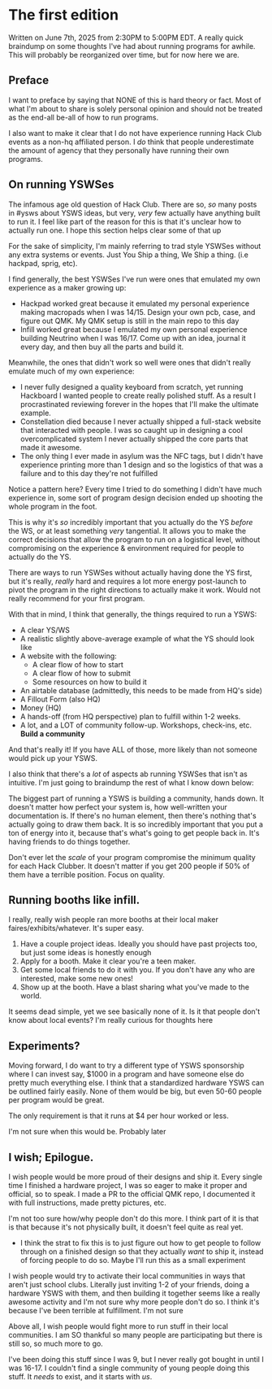 
# The first edition
Written on June 7th, 2025 from 2:30PM to 5:00PM EDT. A really quick braindump on some thoughts I've had about running programs for awhile. This will probably be reorganized over time, but for now here we are.

## Preface

I want to preface by saying that NONE of this is hard theory or fact. Most of what I'm about to share is solely personal opinion and should not be treated as the end-all be-all of how to run programs.

I also want to make it clear that I do not have experience running Hack Club events as a non-hq affiliated person. I *do* think that people underestimate the amount of agency that they personally have running their own programs.

## On running YSWSes
The infamous age old question of Hack Club. There are so, *so* many posts in \#ysws about YSWS ideas, but very, *very* few actually have anything built to run it. I feel like part of the reason for this is that it's unclear how to actually run one. I hope this section helps clear some of that up

For the sake of simplicity, I'm mainly referring to trad style YSWSes without any extra systems or events. Just You Ship a thing, We Ship a thing. (i.e hackpad, sprig, etc).

I find generally, the best YSWSes I've run were ones that emulated my own experience as a maker growing up:
- Hackpad worked great because it emulated my personal experience making macropads when I was 14/15. Design your own pcb, case, and figure out QMK. My QMK setup is still in the main repo to this day
- Infill worked great because I emulated my own personal experience building Neutrino when I was 16/17. Come up with an idea, journal it every day, and then buy all the parts and build it.

Meanwhile, the ones that didn't work so well were ones that didn't really emulate much of my own experience:
- I never fully designed a quality keyboard from scratch, yet running Hackboard I wanted people to create really polished stuff. As a result I procrastinated reviewing forever in the hopes that I'll make the ultimate example.
- Constellation died because I never actually shipped a full-stack website that interacted with people. I was so caught up in designing a cool overcomplicated system I never actually shipped the core parts that made it awesome.
- The only thing I ever made in asylum was the NFC tags, but I didn't have experience printing more than 1 design and so the logistics of that was a failure and to this day they're not fulfilled

Notice a pattern here? Every time I tried to do something I didn't have much experience in, some sort of program design decision ended up shooting the whole program in the foot.

This is why it's *so* incredibly important that you actually do the YS *before* the WS, or at least something *very* tangential. It allows you to make the correct decisions that allow the program to run on a logistical level, without compromising on the experience & environment required for people to actually do the YS.

There are ways to run YSWSes without actually having done the YS first, but it's really, *really* hard and requires a lot more energy post-launch to pivot the program in the right directions to actually make it work. Would not really recommend for your first program.

With that in mind, I think that generally, the things required to run a YSWS:

- A clear YS/WS
- A realistic slightly above-average example of what the YS should look like
- A website with the following:
	- A clear flow of how to start
	- A clear flow of how to submit
	- Some resources on how to build it
- An airtable database (admittedly, this needs to be made from HQ's side)
- A Fillout Form (also HQ)
- Money (HQ)
- A hands-off (from HQ perspective) plan to fulfill within 1-2 weeks.
- A lot, and a LOT of community follow-up. Workshops, check-ins, etc. **Build a community**

And that's really it! If you have ALL of those, more likely than not someone would pick up your YSWS.

I also think that there's a *lot* of aspects ab running YSWSes that isn't as intuitive. I'm just going to braindump the rest of what I know down below:

The biggest part of running a YSWS is building a community, hands down. It doesn't matter how perfect your system is, how well-written your documentation is. If there's no human element, then there's nothing that's actually going to draw them back. It is so incredibly important that you put a ton of energy into it, because that's what's going to get people back in. It's having friends to do things together.

Don't ever let the *scale* of your program compromise the minimum quality for each Hack Clubber. It doesn't matter if you get 200 people if 50% of them have a terrible position. Focus on quality.

## Running booths like infill.

I really, really wish people ran more booths at their local maker faires/exhibits/whatever. It's super easy.

1. Have a couple project ideas. Ideally you should have past projects too, but just some ideas is honestly enough
2. Apply for a booth. Make it clear you're a teen maker.
3. Get some local friends to do it with you. If you don't have any who are interested, make some new ones!
4. Show up at the booth. Have a blast sharing what you've made to the world.

It seems dead simple, yet we see basically none of it. Is it that people don't know about local events? I'm really curious for thoughts here


## Experiments?

Moving forward, I do want to try a different type of YSWS sponsorship where I can invest say, $1000 in a program and have someone else do pretty much everything else. I think that a standardized hardware YSWS can be outlined fairly easily. None of them would be big, but even 50-60 people per program would be great. 

The only requirement is that it runs at $4 per hour worked or less.

I'm not sure when this would be. Probably later

## I wish; Epilogue. 

I wish people would be more proud of their designs and ship it. Every single time I finished a hardware project, I was so eager to make it proper and official, so to speak. I made a PR to the official QMK repo, I documented it with full instructions, made pretty pictures, etc.

I'm not too sure how/why people don't do this more. I think part of it is that is that because it's not physically built, it doesn't feel quite as real yet.
- I think the strat to fix this is to just figure out how to get people to follow through on a finished design so that they actually *want* to ship it, instead of forcing people to do so. Maybe I'll run this as a small experiment

I wish people would try to activate their local communities in ways that aren't just school clubs. Literally just inviting 1-2 of your friends, doing a hardware YSWS with them, and then building it together seems like a really awesome activity and I'm not sure why more people don't do so. I think it's because I've been terrible at fulfillment. I'm not sure

Above all, I wish people would fight more to run stuff in their local communities. I am SO thankful so many people are participating but there is still so, so much more to go.

I've been doing this stuff since I was 9, but I never really got bought in until I was 16-17. I couldn't find a single community of young people doing this stuff. It *needs* to exist, and it starts with *us*.

